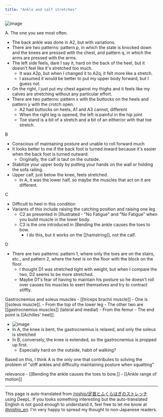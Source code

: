```yaml
---
title: "Ankle and calf stretches"
---
```


![image](https://gyazo.com/7208518d3adb1b60a06a1c9258e997d5/thumb/1000)


A. The one you see most often.
- The back ankle was done in A2, but with variations.
- There are two patterns: pattern p, in which the state is knocked down and the knees are pressed with the chest, and pattern q, in which the arms are pressed with the arms.
- The left side feels, dare I say it, hard on the back of the heel, but it doesn't feel like it's stretched too much.
    - It was A2p, but when I changed it to A2q, it felt more like a stretch.
    - I assumed it would be better to put my upper body forward, but I guess not.
- On the right, I just put my chest against my thighs and it feels like my calves are stretching without any particular effort.
- There are two patterns: pattern x with the buttocks on the heels and pattern y with the crotch open.
    - A2 had buttocks on heels, A1 and A3 cannot, different
    - When the right leg is opened, the left is painful in the hip joint
    - Toe stand is a bit of a stretch and a bit of an either/or with that toe stretch.

B
- Conscious of maintaining posture and unable to roll forward much
- It looks better to me if the back foot is turned inward because it's easier when the back foot is turned outward.
    - Originally, the calf is taut on the outside.
- Stabilize your upper body by putting your hands on the wall or holding the sofa railing.
- Upper calf, just below the knee, feels stretched.
    - In A, it was the lower half, so maybe the muscles that act on it are different.

C
- Difficult to heel in this condition
- Variants of this include raising the catching position and raising one leg
    - C2 as presented in [Illustrated - "No Fatigue" and "No Fatigue" when you build muscle in the lower body.
    - C3 is the one introduced in [Bending the ankle causes the toes to bow.
        - I do this, but it works on the [[hamstring]], not the calf.

D
- There are two patterns: pattern 1, where only the toes are on the stairs, etc., and pattern 2, where the heel is on the floor with the block on the floor.
    - I thought D1 was stretched tight with weight, but when I compare the two, D2 seems to be more stretched.
    - Maybe D1's fear of having to maintain his posture so he doesn't roll over causes his muscles to exert themselves and try to contract stiffly.

Gastrocnemius and soleus muscles
    - [[triceps brachii muscle]]
    - One is [[soleus muscle]].
        - From the top of the lower leg
    - The other two are [[gastrocnemius muscles]] (lateral and medial)
        - From the femur
    - The end point is [[Achilles' heel]].
- ![image](https://gyazo.com/feee42e1ebc2c2befa60cc9645282061/thumb/1000)
- In A, the knee is bent, the gastrocnemius is relaxed, and only the soleus is stretched
- In B, conversely, the knee is extended, so the gastrocnemius is propped up first.
    - Especially hard on the outside, habit of walking?

Based on this, I think A is the only one that contributes to solving the problem of "stiff ankles and difficulty maintaining posture when squatting"

relevance
    - [[Bending the ankle causes the toes to bow.]]
    - [[Ankle range of motion]]

---
This page is auto-translated from [/nishio/足首とふくらはぎのストレッチ](https://scrapbox.io/nishio/足首とふくらはぎのストレッチ) using DeepL. If you looks something interesting but the auto-translated English is not good enough to understand it, feel free to let me know at [@nishio_en](https://twitter.com/nishio_en). I'm very happy to spread my thought to non-Japanese readers.